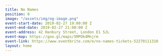 ```yaml
---
title: No Names
position: 0
image: "/assets/img/og-image.png"
event-start-date: 2019-02-27 19:00:00 Z
event-end-date: 2019-02-27 21:00:00 Z
event-address: 42 Hanbury Street, London E1 5JL
event-map: https://goo.gl/maps/5MPDk4Mnjrm
event-link: https://www.eventbrite.com/e/no-names-tickets-52270111310
layout: home
---
```


